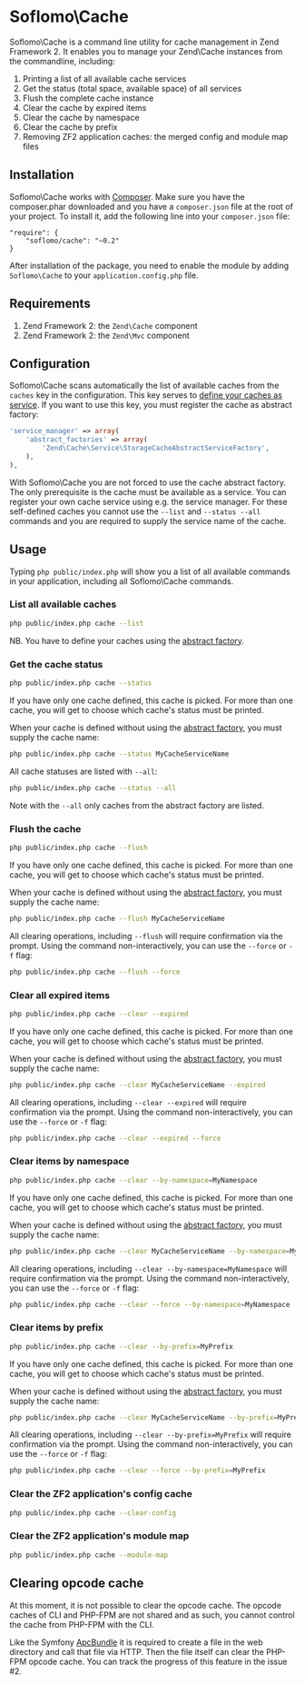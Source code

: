 Soflomo\Cache
===

Soflomo\Cache is a command line utility for cache management in Zend Framework
2. It enables you to manage your Zend\Cache instances from the commandline,
including:

 1. Printing a list of all available cache services
 2. Get the status (total space, available space) of all services
 3. Flush the complete cache instance
 4. Clear the cache by expired items
 5. Clear the cache by namespace
 6. Clear the cache by prefix
 7. Removing ZF2 application caches: the merged config and module map files


Installation
------------

Soflomo\Cache works with [Composer](https://getcomposer.org). Make sure you have
the composer.phar downloaded and you have a `composer.json` file at the root of
your project. To install it, add the following line into your `composer.json`
file:

```
"require": {
    "soflomo/cache": "~0.2"
}
```

After installation of the package, you need to enable the module by adding
`Soflomo\Cache` to your `application.config.php` file.

Requirements
------------

 1. Zend Framework 2: the `Zend\Cache` component
 2. Zend Framework 2: the `Zend\Mvc` component

Configuration
-------------

Soflomo\Cache scans automatically the list of available caches from the `caches`
key in the configuration. This key serves to [define your caches as service](http://framework.zend.com/manual/2.3/en/modules/zend.mvc.services.html#zend-cache-service-storagecacheabstractservicefactory).
If you want to use this key, you must register the cache as abstract factory:

```php
'service_manager' => array(
    'abstract_factories' => array(
        'Zend\Cache\Service\StorageCacheAbstractServiceFactory',
    ),
),
```
With Soflomo\Cache you are not forced to use the cache abstract factory. The only
prerequisite is the cache must be available as a service. You can register your
own cache service using e.g. the service manager. For these self-defined caches
you cannot use the `--list` and `--status --all` commands and you are required
to supply the service name of the cache.

Usage
-----

Typing `php public/index.php` will show you a list of all available commands in
your application, including all Soflomo\Cache commands.

### List all available caches

```bash
php public/index.php cache --list
```

NB. You have to define your caches using the [abstract factory](#configuration).

### Get the cache status

```bash
php public/index.php cache --status
```

If you have only one cache defined, this cache is picked. For more than one
cache, you will get to choose which cache's status must be printed.

When your cache is defined without using the [abstract factory](#configuration),
you must supply the cache name:

```bash
php public/index.php cache --status MyCacheServiceName
```

All cache statuses are listed with `--all`:

```bash
php public/index.php cache --status --all
```

Note with the `--all` only caches from the abstract factory are listed.

### Flush the cache

```bash
php public/index.php cache --flush
```

If you have only one cache defined, this cache is picked. For more than one
cache, you will get to choose which cache's status must be printed.

When your cache is defined without using the [abstract factory](#configuration),
you must supply the cache name:

```bash
php public/index.php cache --flush MyCacheServiceName
```

All clearing operations, including `--flush` will require confirmation via the
prompt. Using the command non-interactively, you can use the `--force` or `-f`
flag:

```bash
php public/index.php cache --flush --force
```

### Clear all expired items

```bash
php public/index.php cache --clear --expired
```

If you have only one cache defined, this cache is picked. For more than one
cache, you will get to choose which cache's status must be printed.

When your cache is defined without using the [abstract factory](#configuration),
you must supply the cache name:

```bash
php public/index.php cache --clear MyCacheServiceName --expired
```

All clearing operations, including `--clear --expired` will require confirmation
via the prompt. Using the command non-interactively, you can use the `--force`
or `-f` flag:

```bash
php public/index.php cache --clear --expired --force
```

### Clear items by namespace

```bash
php public/index.php cache --clear --by-namespace=MyNamespace
```

If you have only one cache defined, this cache is picked. For more than one
cache, you will get to choose which cache's status must be printed.

When your cache is defined without using the [abstract factory](#configuration),
you must supply the cache name:

```bash
php public/index.php cache --clear MyCacheServiceName --by-namespace=MyNamespace
```

All clearing operations, including `--clear --by-namespace=MyNamespace` will
require confirmation via the prompt. Using the command non-interactively, you
can use the `--force` or `-f` flag:

```bash
php public/index.php cache --clear --force --by-namespace=MyNamespace
```

### Clear items by prefix

```bash
php public/index.php cache --clear --by-prefix=MyPrefix
```

If you have only one cache defined, this cache is picked. For more than one
cache, you will get to choose which cache's status must be printed.

When your cache is defined without using the [abstract factory](#configuration),
you must supply the cache name:

```bash
php public/index.php cache --clear MyCacheServiceName --by-prefix=MyPrefix
```

All clearing operations, including `--clear --by-prefix=MyPrefix` will
require confirmation via the prompt. Using the command non-interactively, you
can use the `--force` or `-f` flag:

```bash
php public/index.php cache --clear --force --by-prefix=MyPrefix
```

### Clear the ZF2 application's config cache

```bash
php public/index.php cache --clear-config
```

### Clear the ZF2 application's module map

```bash
php public/index.php cache --module-map
```

Clearing opcode cache
---------------------

At this moment, it is not possible to clear the opcode cache. The opcode caches
of CLI and PHP-FPM are not shared and as such, you cannot control the cache from
PHP-FPM with the CLI. 

Like the Symfony [ApcBundle](https://github.com/ornicar/ApcBundle) it is required
to create a file in the web directory and call that file via HTTP. Then the file
itself can clear the PHP-FPM opcode cache. You can track the progress of this 
feature in the issue #2.
